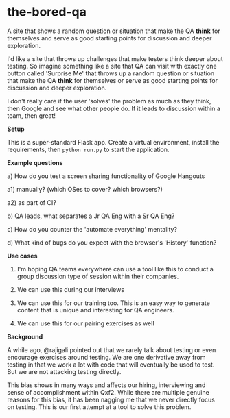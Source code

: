# the-bored-qa
A site that shows a random question or situation that make the QA __think__ for themselves and serve as good starting points for discussion and deeper exploration.


I'd like a site that throws up challenges that make testers think deeper about testing. So imagine something like a site that QA can visit with exactly one button called 'Surprise Me' that throws up a random question or situation that make the QA __think__ for themselves or serve as good starting points for discussion and deeper exploration.

I don't really care if the user 'solves' the problem as much as they think, then Google and see what other people do. If it leads to discussion within a team, then great!

__Setup__

This is a super-standard Flask app. Create a virtual environment, install the requirements, then `python run.py` to start the application.

__Example questions__

a) How do you test a screen sharing functionality of Google Hangouts 

  a1) manually? (which OSes to cover? which browsers?)

  a2) as part of CI?

b) QA leads, what separates a Jr QA Eng with a Sr QA Eng?

c) How do you counter the 'automate everything' mentality?

d) What kind of bugs do you expect with the browser's 'History' function?


__Use cases__

1. I'm hoping QA teams everywhere can use a tool like this to conduct a group discussion type of session within their companies. 

2. We can use this during our interviews

3. We can use this for our training too. This is an easy way to generate content that is unique and interesting for QA engineers.

4. We can use this for our pairing exercises as well

__Background__

A while ago, @rajigali  pointed out that we rarely talk about testing or even encourage exercises around testing. We are one derivative away from testing in that we work a lot with code that will eventually be used to test. But we are not attacking testing directly. 

This bias shows in many ways and affects our hiring, interviewing and sense of accomplishment within Qxf2. While there are multiple genuine reasons for this bias, it has been nagging me that we never directly focus on testing. This is our first attempt at a tool to solve this problem.

